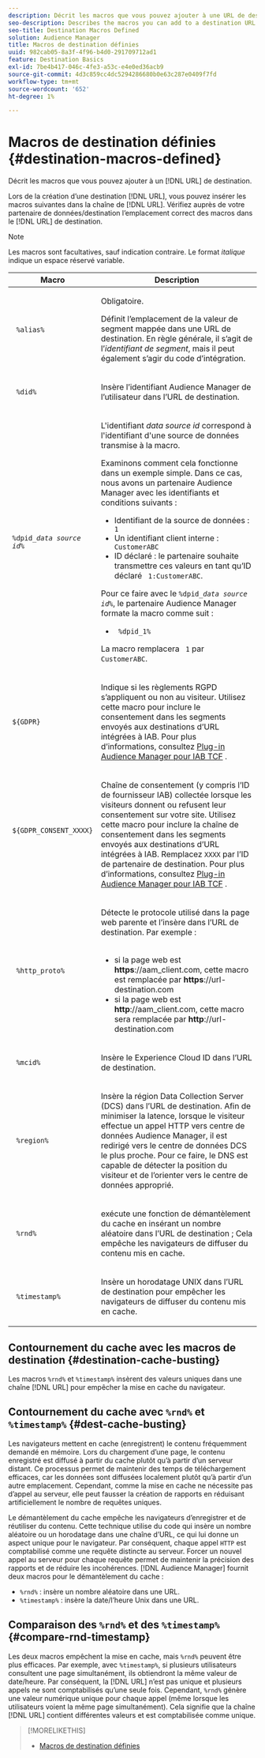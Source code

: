 ```yaml
---
description: Décrit les macros que vous pouvez ajouter à une URL de destination.
seo-description: Describes the macros you can add to a destination URL.
seo-title: Destination Macros Defined
solution: Audience Manager
title: Macros de destination définies
uuid: 982cab05-8a3f-4f96-b4d0-291709712ad1
feature: Destination Basics
exl-id: 7be4b417-046c-4fe3-a53c-e4e0ed36acb9
source-git-commit: 4d3c859cc4dc5294286680b0e63c287e0409f7fd
workflow-type: tm+mt
source-wordcount: '652'
ht-degree: 1%

---
```


# Macros de destination définies {#destination-macros-defined}

Décrit les macros que vous pouvez ajouter à un [!DNL URL] de destination.

<!-- destination-macros.xml -->

Lors de la création d’une destination [!DNL URL], vous pouvez insérer les macros suivantes dans la chaîne de [!DNL URL]. Vérifiez auprès de votre partenaire de données/destination l’emplacement correct des macros dans le [!DNL URL] de destination.

>[!NOTE]
>
>Les macros sont facultatives, sauf indication contraire. Le format *italique* indique un espace réservé variable.

<table id="table_2C532EFB9DAE41B08714753EBD7DFB05"> 
 <thead> 
  <tr> 
   <th colname="col1" class="entry"> Macro </th> 
   <th colname="col2" class="entry"> Description </th> 
  </tr> 
 </thead>
 <tbody> 
  <tr> 
   <td colname="col1"> <p> <code> %alias%</code> </p> </td> 
   <td colname="col2"> <p>Obligatoire. </p> <p>Définit l’emplacement de la valeur de segment mappée dans une URL de destination. En règle générale, il s’agit de l’<i>identifiant de segment</i>, mais il peut également s’agir du code d’intégration. </p> </td> 
  </tr> 
  <tr> 
   <td colname="col1"> <p> <code> %did%</code> </p> </td> 
   <td colname="col2"> <p>Insère l’identifiant <span class="keyword"> Audience Manager</span> de l’utilisateur dans l’URL de destination. </p> </td> 
  </tr> 
  <tr> 
   <td colname="col1"> <p> <code>%dpid_<i>data source id</i>%</code> </p> </td> 
   <td colname="col2"> <p>L'identifiant <i>data source id</i> correspond à l'identifiant d'une source de données transmise à la macro. </p> <p>Examinons comment cela fonctionne dans un exemple simple. Dans ce cas, nous avons un partenaire <span class="keyword"> Audience Manager</span> avec les identifiants et conditions suivants : </p> 
    <ul id="ul_697508B437EB4090B121AFA5D519AFBE"> 
     <li id="li_32D9F72A7D1543A892DC7E1529E98A96">Identifiant de la source de données : <code> 1</code> </li> 
     <li id="li_099F5B63D2244B5AADA9B26CB6152E6B">Un identifiant client interne : <code> CustomerABC</code> </li> 
     <li id="li_0D9FE501C16444DDB388C8E934E5A8C6">ID déclaré : le partenaire souhaite transmettre ces valeurs en tant qu’ID déclaré <code> 1:CustomerABC</code>. </li> 
    </ul> <p>Pour ce faire avec le <code>%dpid_<i>data source id</i>%</code>, le partenaire <span class="keyword"> Audience Manager</span> formate la macro comme suit : </p> 
    <ul class="simplelist"> 
     <li> <code> %dpid_1%</code> </li> 
    </ul> <p>La macro remplacera <code> 1</code> par <code> CustomerABC</code>. </p> </td> 
  </tr> 
  <tr>
    <td><p><code>${GDPR}</code></p></td>
    <td><p>Indique si les règlements RGPD s’appliquent ou non au visiteur. Utilisez cette macro pour inclure le consentement dans les segments envoyés aux destinations d’URL intégrées à IAB. Pour plus d’informations, consultez <a href="../../overview/data-security-and-privacy/aam-iab-plugin.md">Plug-in Audience Manager pour IAB TCF</a> .</p></td>
  </tr>
   <tr>
    <td><code>${GDPR_CONSENT_XXXX}</code></p></td>
    <td><p>Chaîne de consentement (y compris l’ID de fournisseur IAB) collectée lorsque les visiteurs donnent ou refusent leur consentement sur votre site. Utilisez cette macro pour inclure la chaîne de consentement dans les segments envoyés aux destinations d’URL intégrées à IAB. Remplacez <code>XXXX</code> par l’ID de partenaire de destination. Pour plus d’informations, consultez <a href="../../overview/data-security-and-privacy/aam-iab-plugin.md">Plug-in Audience Manager pour IAB TCF</a> . </p></td>
  </tr>
  <tr> 
   <td colname="col1"> <p><code> %http_proto%</code> </p> </td> 
   <td colname="col2"> <p>Détecte le protocole utilisé dans la page web parente et l’insère dans l’URL de destination. Par exemple :
     <br> 
     <ul id="ul_026F56EC46E94D9EB1153557C0F65325"> 
      <li id="li_B41EF140CC274CB68FE7213DD8B908C0">si la page web est <b>https</b>://aam_client.com, cette macro est remplacée par <b>https</b>://url-destination.com </li> 
      <li id="li_BDCD6EA69B004A92BA6981952341BD77">si la page web est <b>http</b>://aam_client.com, cette macro sera remplacée par <b>http</b>://url-destination.com </li> 
     </ul> </p> </td> 
  </tr> 
  <tr> 
   <td colname="col1"> <p><code> %mcid%</code> </p> </td> 
   <td colname="col2"> <p>Insère le <span class="keyword"> Experience Cloud</span> ID dans l’URL de destination. </p> </td> 
  </tr> 
  <tr> 
   <td colname="col1"> <p><code> %region%</code> </p> </td> 
   <td colname="col2"> <p>Insère la région <span class="wintitle"> Data Collection Server (DCS)</span> dans l’URL de destination. Afin de minimiser la latence, lorsque le visiteur effectue un appel HTTP vers <span class="keyword"> centre de données Audience Manager</span>, il est redirigé vers le centre de données <span class="wintitle"> DCS</span> le plus proche. Pour ce faire, le DNS est capable de détecter la position du visiteur et de l’orienter vers le centre de données approprié. </p> </td> 
  </tr> 
  <tr> 
   <td colname="col1"> <p> <code> %rnd%</code> </p> </td> 
   <td colname="col2"> <p>exécute une fonction de démantèlement du cache en insérant un nombre aléatoire dans l’URL de destination ; Cela empêche les navigateurs de diffuser du contenu mis en cache. </p> </td> 
  </tr> 
  <tr> 
   <td colname="col1"> <p> <code> %timestamp%</code> </p> </td> 
   <td colname="col2"> <p>Insère un horodatage UNIX dans l’URL de destination pour empêcher les navigateurs de diffuser du contenu mis en cache. </p> </td> 
  </tr> 
 </tbody> 
</table>

## Contournement du cache avec les macros de destination {#destination-cache-busting}

Les macros `%rnd%` et `%timestamp%` insèrent des valeurs uniques dans une chaîne [!DNL URL] pour empêcher la mise en cache du navigateur.

## Contournement du cache avec `%rnd%` et `%timestamp%` {#dest-cache-busting}

<!-- c_dest_cache_busting.xml -->

Les navigateurs mettent en cache (enregistrent) le contenu fréquemment demandé en mémoire. Lors du chargement d’une page, le contenu enregistré est diffusé à partir du cache plutôt qu’à partir d’un serveur distant. Ce processus permet de maintenir des temps de téléchargement efficaces, car les données sont diffusées localement plutôt qu’à partir d’un autre emplacement. Cependant, comme la mise en cache ne nécessite pas d’appel au serveur, elle peut fausser la création de rapports en réduisant artificiellement le nombre de requêtes uniques.

Le démantèlement du cache empêche les navigateurs d’enregistrer et de réutiliser du contenu. Cette technique utilise du code qui insère un nombre aléatoire ou un horodatage dans une chaîne d’URL, ce qui lui donne un aspect unique pour le navigateur. Par conséquent, chaque appel `HTTP` est comptabilisé comme une requête distincte au serveur. Forcer un nouvel appel au serveur pour chaque requête permet de maintenir la précision des rapports et de réduire les incohérences. [!DNL Audience Manager] fournit deux macros pour le démantèlement du cache :

* `%rnd%` : insère un nombre aléatoire dans une URL.
* `%timestamp%` : insère la date/l’heure Unix dans une URL.

## Comparaison des `%rnd%` et des `%timestamp%` {#compare-rnd-timestamp}

Les deux macros empêchent la mise en cache, mais `%rnd%` peuvent être plus efficaces. Par exemple, avec `%timestamp%`, si plusieurs utilisateurs consultent une page simultanément, ils obtiendront la même valeur de date/heure. Par conséquent, la [!DNL URL] n’est pas unique et plusieurs appels ne sont comptabilisés qu’une seule fois. Cependant, `%rnd%` génère une valeur numérique unique pour chaque appel (même lorsque les utilisateurs voient la même page simultanément). Cela signifie que la chaîne [!DNL URL] contient différentes valeurs et est comptabilisée comme unique.

>[!MORELIKETHIS]
>
>* [Macros de destination définies](../../features/destinations/destination-macros.md#destination-macros-defined)
